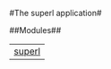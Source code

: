 

#The superl application#


##Modules##


<table width="100%" border="0" summary="list of modules">
<tr><td><a href="superl.md" class="module">superl</a></td></tr></table>

